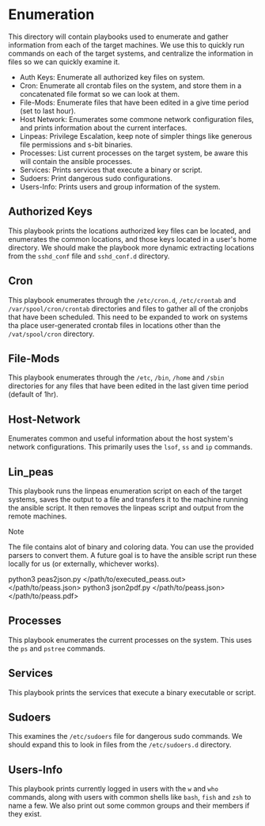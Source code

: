 # Enumeration

This directory will contain playbooks used to enumerate and gather information from each of the target machines. We use this to quickly run commands on each of the target systems, and centralize the information in files so we can quickly examine it.

* Auth Keys: Enumerate all authorized key files on system.
* Cron: Enumerate all crontab files on the system, and store them in a concatenated file format so we can look at them.
* File-Mods: Enumerate files that have been edited in a give time period (set to last hour).
* Host Network: Enumerates some commone network configuration files, and prints information about the current interfaces.
* Linpeas: Privilege Escalation, keep note of simpler things like generous file permissions and s-bit binaries.
* Processes: List current processes on the target system, be aware this will contain the ansible processes.
* Services: Prints services that execute a binary or script.
* Sudoers: Print dangerous sudo configurations.
* Users-Info: Prints users and group information of the system.
## Authorized Keys
This playbook prints the locations authorized key files can be located, and enumerates the common locations, and those keys located in a user's home directory. We should make the playbook more dynamic extracting locations from the `sshd_conf` file and `sshd_conf.d` directory.

## Cron
This playbook enumerates through the `/etc/cron.d`, `/etc/crontab` and `/var/spool/cron/crontab` directories and files to gather all of the cronjobs that have been scheduled. This need to be expanded to work on systems tha place user-generated crontab files in locations other than the `/vat/spool/cron` directory.

## File-Mods
This playbook enumerates through the `/etc`, `/bin`, `/home` and `/sbin` directories for any files that have been edited in the last given time period (default of 1hr). 

## Host-Network
Enumerates common and useful information about the host system's network configurations. This primarily uses the `lsof`, `ss` and `ip` commands.

## Lin_peas
This playbook runs the linpeas enumeration script on each of the target systems, saves the output to a file and transfers it to the machine running the ansible script. It then removes the linpeas script and output from the remote machines.

> [!NOTE]
> The file contains alot of binary and coloring data. You can use the provided parsers to convert them. A future goal is to have the ansible script run these locally for us (or externally, whichever works).
>
> python3 peas2json.py </path/to/executed_peass.out> </path/to/peass.json>
> python3 json2pdf.py </path/to/peass.json> </path/to/peass.pdf>

## Processes
This playbook enumerates the current processes on the system. This uses the `ps` and `pstree` commands.

## Services
This playbook prints the services that execute a binary executable or script.

## Sudoers
This examines the `/etc/sudoers` file for dangerous sudo commands. We should expand this to look in files from the `/etc/sudoers.d` directory.

## Users-Info
This playbook prints currently logged in users with the `w` and `who` commands, along with users with common shells like `bash`, `fish` and `zsh` to name a few. We also print out some common groups and their members if they exist.